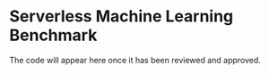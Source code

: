 # Serverless Machine Learning Benchmark

The code will appear here once it has been reviewed and approved.
